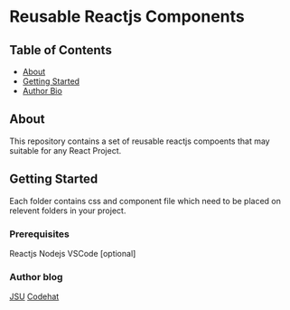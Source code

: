 # Reusable Reactjs Components

## Table of Contents

- [About](#about)
- [Getting Started](#getting_started)
- [Author Bio](#about1)

## About <a name = "about"></a>

This repository contains a set of reusable reactjs compoents that may suitable for any React Project.

## Getting Started <a name = "getting_started"></a>

Each folder contains css and component file which need to be placed on relevent folders in your project.

### Prerequisites

Reactjs
Nodejs
VSCode [optional]
 
### Author blog  <a name = "about1"></a>

[JSU](http://javascriptsu.wordpress.com)
[Codehat](http://codehat.vercel.app)
